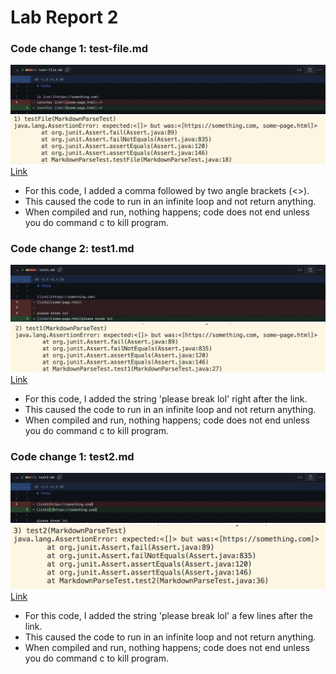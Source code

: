 # Lab Report 2

### Code change 1: test-file.md

![](testfile1error.png)
![](failure1.png)
[Link](https://rkhateeb.github.io/cse15l-lab-reports/test-file.html)

- For this code, I added a comma followed by two angle brackets (<>).
- This caused the code to run in an infinite loop and not return anything.
- When compiled and run, nothing happens; code does not end unless you do command c to kill program.


### Code change 2: test1.md

![](test1error.png)
![](failure2.png)
[Link](https://rkhateeb.github.io/cse15l-lab-reports/test1.html)

- For this code, I added the string 'please break lol' right after the link.
- This caused the code to run in an infinite loop and not return anything.
- When compiled and run, nothing happens; code does not end unless you do command c to kill program.


### Code change 1: test2.md

![](test2error.png)
![](failure3.png)
[Link](https://rkhateeb.github.io/cse15l-lab-reports/test2.html)

- For this code, I added the string 'please break lol' a few lines after the link.
- This caused the code to run in an infinite loop and not return anything.
- When compiled and run, nothing happens; code does not end unless you do command c to kill program.